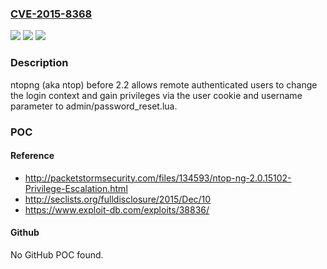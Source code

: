 ### [CVE-2015-8368](https://cve.mitre.org/cgi-bin/cvename.cgi?name=CVE-2015-8368)
![](https://img.shields.io/static/v1?label=Product&message=n%2Fa&color=blue)
![](https://img.shields.io/static/v1?label=Version&message=n%2Fa&color=blue)
![](https://img.shields.io/static/v1?label=Vulnerability&message=n%2Fa&color=brighgreen)

### Description

ntopng (aka ntop) before 2.2 allows remote authenticated users to change the login context and gain privileges via the user cookie and username parameter to admin/password_reset.lua.

### POC

#### Reference
- http://packetstormsecurity.com/files/134593/ntop-ng-2.0.15102-Privilege-Escalation.html
- http://seclists.org/fulldisclosure/2015/Dec/10
- https://www.exploit-db.com/exploits/38836/

#### Github
No GitHub POC found.

